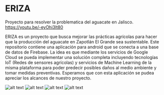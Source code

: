 # ERIZA
 Proyecto para resolver la problematica del aguacate en Jalisco. https://youtu.be/-eyOhi3lt80
 
 ERIZA es un proyecto que busca mejorar las prácticas agrícolas para hacer que la producción del aguacate en Zapotlán El Grande sea sustentable. Este repositorio contiene una aplicación para android que se conecta a una base de datos de Firebase. La idea es que mediante los servicios de Google Cloud se pueda implementar una solución completa incluyendo tecnologías IoT (Redes de sensores agrícolas) y servicios de Machine Learning de la misma plataforma para poder predecir posibles daños al medio ambiente y tomar medidas preventivas.
Esperamos que con esta aplicación se pudea apreciar los alcances de nuestro proyecto.


![alt text](https://media.discordapp.net/attachments/611342933341503488/775969622175383582/Screenshot_20201111-002534_ERIZA.jpg?width=231&height=501)
![alt text](https://media.discordapp.net/attachments/611342933341503488/775979051680661514/Screenshot_20201111-010334_ERIZA.jpg?width=231&height=501)
![alt text](https://media.discordapp.net/attachments/611342933341503488/775979126116450324/Screenshot_20201111-010351_ERIZA.jpg?width=231&height=501)
![alt text](https://media.discordapp.net/attachments/611342933341503488/775979256596922398/Screenshot_20201111-010425_ERIZA.jpg?width=231&height=501)
